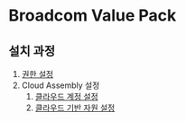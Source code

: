 # Broadcom Value Pack

## 설치 과정

1. [권한 설정](authn.md)
2. Cloud Assembly 설정
   1. [클라우드 계정 설정](assembler-ca.md)
   2. [클라우드 기반 자원 설정](assembler-rsc.md)
